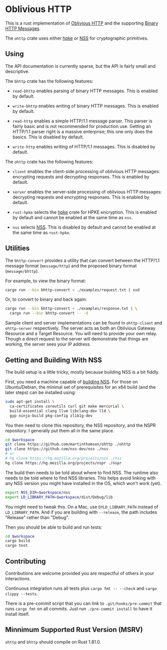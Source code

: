 # Oblivious HTTP

This is a rust implementation of [Oblivious
HTTP](https://www.rfc-editor.org/rfc/rfc9458.html)
and the supporting [Binary HTTP
Messages](https://www.rfc-editor.org/rfc/rfc9292.html).

The `ohttp` crate uses either [hpke](https://github.com/rozbb/rust-hpke) or
[NSS](https://firefox-source-docs.mozilla.org/security/nss/index.html) for
cryptographic primitives.


## Using

The API documentation is currently sparse, but the API is fairly small and
descriptive.

The `bhttp` crate has the following features:

- `read-bhttp` enables parsing of binary HTTP messages.  This is enabled by
  default.

- `write-bhttp` enables writing of binary HTTP messages.  This is enabled by
  default.

- `read-http` enables a simple HTTP/1.1 message parser.  This parser is fairly
  basic and is not recommended for production use.  Getting an HTTP/1.1 parser
  right is a massive enterprise; this one only does the basics.  This is
  disabled by default.

- `write-http` enables writing of HTTP/1.1 messages.  This is disabled by
  default.

The `ohttp` crate has the following features:

- `client` enables the client-side processing of oblivious HTTP messages:
  encrypting requests and decrypting responses.  This is enabled by default.

- `server` enables the server-side processing of oblivious HTTP messages:
  decrypting requests and encrypting responses.  This is enabled by default.

- `rust-hpke` selects the [hpke](https://github.com/rozbb/rust-hpke) crate for
  HPKE encryption.  This is enabled by default and cannot be enabled at the same
  time as `nss`.

- `nss` selects
  [NSS](https://firefox-source-docs.mozilla.org/security/nss/index.html).  This is
  disabled by default and cannot be enabled at the same time as `rust-hpke`.


## Utilities

The `bhttp-convert` provides a utility that can convert between the HTTP/1.1
message format (`message/http`) and the proposed binary format
(`message/bhttp`).

For example, to view the binary format:

```sh
cargo run --bin bhttp-convert < ./examples/request.txt | xxd
```

Or, to convert to binary and back again:

```sh
cargo run --bin bhttp-convert < ./examples/response.txt | \
  cargo run --bin bhttp-convert -- -d
```

Sample client and server implementations can be found in `ohttp-client` and
`ohttp-server` respectively.  The server acts as both an Oblivious Gateway
Resource and a Target Resource.  You will need to provide your own relay.
Though a direct request to the server will demonstrate that things are working,
the server sees your IP address.


## Getting and Building With NSS

The build setup is a little tricky, mostly because building NSS is a bit fiddly.

First, you need a machine capable of [building
NSS](https://developer.mozilla.org/en-US/docs/Mozilla/Projects/NSS/Building).
For those on Ubuntu/Debian, the minimal set of prerequisites for an x64 build
(and the later steps) can be installed using:

```sh
sudo apt-get install \
  ca-certificates coreutils curl git make mercurial \
  build-essential clang llvm libclang-dev lld \
  gyp ninja-build pkg-config zlib1g-dev
```

You then need to clone this repository, the NSS repository, and the NSPR
repository.  I generally put them all in the same place.

```sh
cd $workspace
git clone https://github.com/martinthomson/ohttp ./ohttp
git clone https://github.com/nss-dev/nss ./nss
# or
# hg clone https://hg.mozilla.org/projects/nss ./nss
hg clone https://hg.mozilla.org/projects/nspr ./nspr
```

The build then needs to be told about where to find NSS.  The runtime also needs
to be told where to find NSS libraries. This helps avoid linking with any NSS
version you might have installed in the OS, which won't work (yet).

```sh
export NSS_DIR=$workspace/nss
export LD_LIBRARY_PATH=$workspace/dist/Debug/lib
```

You might need to tweak this.  On a Mac, use `DYLD_LIBRARY_PATH` instead of
`LD_LIBRARY_PATH`.  And if you are building with `--release`, the path includes
"Release" rather than "Debug".

Then you should be able to build and run tests:

```sh
cd $workspace
cargo build
cargo test
```


## Contributing

Contributions are welcome provided you are respectful of others in your
interactions.

Continuous integration runs all tests plus `cargo fmt -- --check` and `cargo
clippy --tests`.

There is a pre-commit script that you can link to `.git/hooks/pre-commit` that
runs `cargo fmt` on all commits.  Just run `./pre-commit install` to have it
install itself.

## Minnimum Supported Rust Version (MSRV)

`ohttp` and `bhttp` should compile on Rust 1.81.0.

